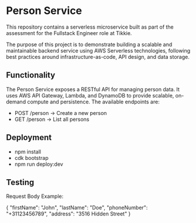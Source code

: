 # Person Service

This repository contains a serverless microservice built as part of the assessment for the Fullstack Engineer role at Tikkie.

The purpose of this project is to demonstrate building a scalable and maintainable backend service using AWS Serverless technologies, following best practices around infrastructure-as-code, API design, and data storage.

## Functionality

The Person Service exposes a RESTful API for managing person data. It uses AWS API Gateway, Lambda, and DynamoDB to provide scalable, on-demand compute and persistence. The available endpoints are:

- POST /person -> Create a new person
- GET /person -> List all persons

## Deployment
- npm install
- cdk bootstrap
- npm run deploy:dev


## Testing

Request Body Example:

{
    "firstName": "John",
    "lastName": "Doe",
    "phoneNumber": "+31123456789",
    "address": "3516 Hidden Street"
}

